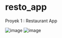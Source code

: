 # resto_app
 Proyek 1 : Restaurant App

![image](https://user-images.githubusercontent.com/94024179/185891595-7f0da534-3086-4937-a07f-574ed190a3a4.png)
![image](https://user-images.githubusercontent.com/94024179/185891643-bd424ef1-4415-40e0-8632-6c587a6831ee.png)
